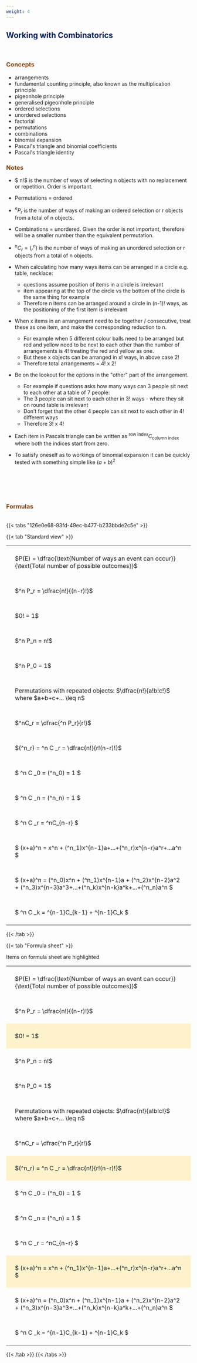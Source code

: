 ```yaml
---
weight: 4
---
```


## <span style="color:RGB(0,32,96"> Working with Combinatorics </span> 
<br>

### <span style="color:RGB(139,69,19)">  Concepts </span>

 - arrangements
 - fundamental counting principle, also known as the multiplication principle
 - pigeonhole principle
 - generalised pigeonhole principle
 - ordered selections
 - unordered selections
 - factorial
 - permutations
 - combinations
 - binomial expansion
 - Pascal's triangle and binomial coefficients
 - Pascal's triangle identity


### <span style="color:RGB(139,69,19)">  Notes </span>

 - $ n!$ is the number of ways of selecting n objects with no replacement or repetition.  Order is important.

 - Permutations = ordered

 - $^nP_r$ is the number of ways of making an ordered selection or r objects from a total of n objects.

 - Combinations = unordered.  Given the order is not important, therefore will be a smaller number than the equivalent permutation.

 - $^nC_r = (^n_r)$ is the number of ways of making an unordered selection or r objects from a total of n objects.

 - When calculating how many ways items can be arranged in a circle e.g. table, necklace:
    * questions assume position of items in a circle is irrelevant
    * item appearing at the top of the circle vs the bottom of the circle is the same thing for example
    * Therefore n items can be arranged around a circle in (n-1)! ways, as the positioning of the first item is irrelevant

 - When x items in an arrangement need to be together / consecutive, treat these as one item, and make the corresponding reduction to n.
     * For example when 5 different colour balls need to be arranged but red and yellow need to be next to each other than the number of arrangements is 4! treating the red and yellow as one.
     * But these x objects can be arranged in x! ways, in above case 2!
    * Therefore total arrangements  = 4! x 2!

 - Be on the lookout for the options in the "other" part of the arrangement.
    * For example if questions asks how many ways can 3 people sit next to each other at a table of 7 people:
    * The 3 people can sit next to each other in 3! ways  - where they sit on round table is irrelevant
    * Don’t forget that the other 4 people can sit next to each other in 4! different ways
    * Therefore 3! x 4!

 - Each item in Pascals triangle can be written as $^{\text{row index}}C_{\text{column index}}$ where both the indices start from zero.
 
 - To satisfy oneself as to workings of binomial expansion it can be quickly tested with something simple like $(a+b)^2$



<BR><BR>



<br>


###  <span style="color:RGB(139,69,19)"> Formulas </span>
<br>
{{< tabs "126e0e68-93fd-49ec-b477-b233bbde2c5e" >}}

{{< tab "Standard view" >}}

<style type="text/css">
#T_3f89e th.col_heading {
  text-align: left;
  font-size: 1em;
}
#T_3f89e td {
  text-align: left;
  font-size: 1em;
  padding: 1.5em;
}
</style>
<table id="T_3f89e">
  <thead>
  </thead>
  <tbody>
    <tr>
      <td id="T_3f89e_row0_col0" class="data row0 col0" >$P(E) = \dfrac{\text{Number of ways an event can occur}}{\text{Total number of possible outcomes}}$</td>
    </tr>
    <tr>
      <td id="T_3f89e_row1_col0" class="data row1 col0" >$^n P_r = \dfrac{n!}{(n-r)!}$</td>
    </tr>
    <tr>
      <td id="T_3f89e_row2_col0" class="data row2 col0" >$0! = 1$</td>
    </tr>
    <tr>
      <td id="T_3f89e_row3_col0" class="data row3 col0" >$^n P_n = n!$</td>
    </tr>
    <tr>
      <td id="T_3f89e_row4_col0" class="data row4 col0" >$^n P_0 = 1$</td>
    </tr>
    <tr>
      <td id="T_3f89e_row5_col0" class="data row5 col0" >Permutations with repeated objects: $\dfrac{n!}{a!b!c!}$ where $a+b+c+... \leq n$</td>
    </tr>
    <tr>
      <td id="T_3f89e_row6_col0" class="data row6 col0" >$^nC_r = \dfrac{^n P_r}{r!}$</td>
    </tr>
    <tr>
      <td id="T_3f89e_row7_col0" class="data row7 col0" >$(^n_r) = ^n C _r = \dfrac{n!}{r!(n-r)!}$</td>
    </tr>
    <tr>
      <td id="T_3f89e_row8_col0" class="data row8 col0" >$ ^n C _0 = (^n_0) = 1 $</td>
    </tr>
    <tr>
      <td id="T_3f89e_row9_col0" class="data row9 col0" >$ ^n C _n = (^n_n) = 1 $</td>
    </tr>
    <tr>
      <td id="T_3f89e_row10_col0" class="data row10 col0" >$ ^n C _r = ^nC_{n-r} $</td>
    </tr>
    <tr>
      <td id="T_3f89e_row11_col0" class="data row11 col0" >$ (x+a)^n = x^n + (^n_1)x^{n-1}a+...+(^n_r)x^{n-r}a^r+...a^n    $</td>
    </tr>
    <tr>
      <td id="T_3f89e_row12_col0" class="data row12 col0" >$ (x+a)^n = (^n_0)x^n + (^n_1)x^{n-1}a + (^n_2)x^{n-2}a^2 + (^n_3)x^{n-3}a^3+...+(^n_k)x^{n-k}a^k+...+(^n_n)a^n $</td>
    </tr>
    <tr>
      <td id="T_3f89e_row13_col0" class="data row13 col0" >$ ^n C _k = ^{n-1}C_{k-1} + ^{n-1}C_k $</td>
    </tr>
  </tbody>
</table>
{{< /tab >}}

{{< tab "Formula sheet" >}}

Items on formula sheet are highlighted 
<br>
<style type="text/css">
#T_a750a th.col_heading {
  text-align: left;
  font-size: 1em;
}
#T_a750a td {
  text-align: left;
  font-size: 1em;
  padding: 1.5em;
}
#T_a750a_row0_col0, #T_a750a_row1_col0, #T_a750a_row3_col0, #T_a750a_row4_col0, #T_a750a_row5_col0, #T_a750a_row6_col0, #T_a750a_row8_col0, #T_a750a_row9_col0, #T_a750a_row10_col0, #T_a750a_row12_col0, #T_a750a_row13_col0 {
  background-color: rgba(0,0,0,0);
}
#T_a750a_row2_col0, #T_a750a_row7_col0, #T_a750a_row11_col0 {
  background-color: rgba(255,194,10, 0.2);
}
</style>
<table id="T_a750a">
  <thead>
  </thead>
  <tbody>
    <tr>
      <td id="T_a750a_row0_col0" class="data row0 col0" >$P(E) = \dfrac{\text{Number of ways an event can occur}}{\text{Total number of possible outcomes}}$</td>
    </tr>
    <tr>
      <td id="T_a750a_row1_col0" class="data row1 col0" >$^n P_r = \dfrac{n!}{(n-r)!}$</td>
    </tr>
    <tr>
      <td id="T_a750a_row2_col0" class="data row2 col0" >$0! = 1$</td>
    </tr>
    <tr>
      <td id="T_a750a_row3_col0" class="data row3 col0" >$^n P_n = n!$</td>
    </tr>
    <tr>
      <td id="T_a750a_row4_col0" class="data row4 col0" >$^n P_0 = 1$</td>
    </tr>
    <tr>
      <td id="T_a750a_row5_col0" class="data row5 col0" >Permutations with repeated objects: $\dfrac{n!}{a!b!c!}$ where $a+b+c+... \leq n$</td>
    </tr>
    <tr>
      <td id="T_a750a_row6_col0" class="data row6 col0" >$^nC_r = \dfrac{^n P_r}{r!}$</td>
    </tr>
    <tr>
      <td id="T_a750a_row7_col0" class="data row7 col0" >$(^n_r) = ^n C _r = \dfrac{n!}{r!(n-r)!}$</td>
    </tr>
    <tr>
      <td id="T_a750a_row8_col0" class="data row8 col0" >$ ^n C _0 = (^n_0) = 1 $</td>
    </tr>
    <tr>
      <td id="T_a750a_row9_col0" class="data row9 col0" >$ ^n C _n = (^n_n) = 1 $</td>
    </tr>
    <tr>
      <td id="T_a750a_row10_col0" class="data row10 col0" >$ ^n C _r = ^nC_{n-r} $</td>
    </tr>
    <tr>
      <td id="T_a750a_row11_col0" class="data row11 col0" >$ (x+a)^n = x^n + (^n_1)x^{n-1}a+...+(^n_r)x^{n-r}a^r+...a^n    $</td>
    </tr>
    <tr>
      <td id="T_a750a_row12_col0" class="data row12 col0" >$ (x+a)^n = (^n_0)x^n + (^n_1)x^{n-1}a + (^n_2)x^{n-2}a^2 + (^n_3)x^{n-3}a^3+...+(^n_k)x^{n-k}a^k+...+(^n_n)a^n $</td>
    </tr>
    <tr>
      <td id="T_a750a_row13_col0" class="data row13 col0" >$ ^n C _k = ^{n-1}C_{k-1} + ^{n-1}C_k $</td>
    </tr>
  </tbody>
</table>
{{< /tab >}}
{{< /tabs >}}